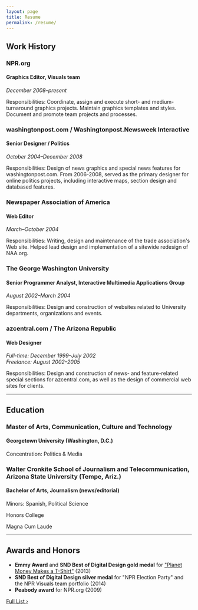 ```yaml
---
layout: page
title: Resume
permalink: /resume/
---
```


## Work History

### NPR.org
#### Graphics Editor, Visuals team

_December 2008&ndash;present_

Responsibilities: Coordinate, assign and execute short- and medium-turnaround graphics projects. Maintain graphics templates and styles. Document and promote team projects and processes.

### washingtonpost.com / Washingtonpost.Newsweek Interactive
#### Senior Designer / Politics

_October 2004&ndash;December 2008_

Responsibilities: Design of news graphics and special news features for washingtonpost.com. From 2006-2008, served as the primary designer for online politics projects, including interactive maps, section design and databased features.

### Newspaper Association of America
#### Web Editor

_March&ndash;October 2004_

Responsibilities: Writing, design and maintenance of the trade association's Web site. Helped lead design and implementation of a sitewide redesign of NAA.org.

### The George Washington University
#### Senior Programmer Analyst, Interactive Multimedia Applications Group

_August 2002&ndash;March 2004_

Responsibilities: Design and construction of websites related to University departments, organizations and events.

### azcentral.com / The Arizona Republic
#### Web Designer

_Full-time: December 1999&ndash;July 2002<br />Freelance: August 2002&ndash;2005_

Responsibilities: Design and construction of news- and feature-related special sections for azcentral.com, as well as the design of commercial web sites for clients.

--------

## Education

### Master of Arts, Communication, Culture and Technology
#### Georgetown University (Washington, D.C.)

<!-- 2002&ndash;2004 -->

Concentration: Politics & Media

### Walter Cronkite School of Journalism and Telecommunication,<br />Arizona State University (Tempe,&nbsp;Ariz.)
#### Bachelor of Arts, Journalism (news/editorial)

<!-- 1997&ndash;2001 -->

Minors: Spanish, Political Science

Honors College

Magna Cum Laude

--------

## Awards and Honors

* **Emmy Award** and **SND Best of Digital Design gold medal** for ["Planet Money Makes a T-Shirt"](http://apps.npr.org/tshirt/) (2013)
* **SND Best of Digital Design silver medal** for "NPR Election Party" and the NPR Visuals team portfolio (2014)
* **Peabody award** for NPR.org (2009)

[Full List &rsaquo;](awards/)
